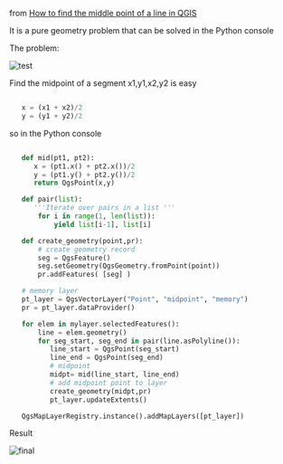 from [How to find the middle point of a line in QGIS](http://gis.stackexchange.com/questions/58079/how-to-find-the-middle-point-of-a-line-in-qgis)


It is a pure geometry problem that can be solved in the Python console

The problem:

![test][1]

Find the midpoint of a segment x1,y1,x2,y2 is easy 

 
 ```python

    x = (x1 + x2)/2
    y = (y1 + y2)/2
 
 ```

so in the Python console 

 
 ```python

    def mid(pt1, pt2):
       x = (pt1.x() + pt2.x())/2
       y = (pt1.y() + pt2.y())/2
       return QgsPoint(x,y)

    def pair(list):
       '''Iterate over pairs in a list '''
        for i in range(1, len(list)):
            yield list[i-1], list[i]

    def create_geometry(point,pr):
        # create geometry record 
        seg = QgsFeature()
        seg.setGeometry(QgsGeometry.fromPoint(point))
        pr.addFeatures( [seg] )

    # memory layer
    pt_layer = QgsVectorLayer("Point", "midpoint", "memory")
    pr = pt_layer.dataProvider()

    for elem in mylayer.selectedFeatures():
        line = elem.geometry()
        for seg_start, seg_end in pair(line.asPolyline()):
           line_start = QgsPoint(seg_start)
           line_end = QgsPoint(seg_end)
           # midpoint 
           midpt= mid(line_start, line_end)
           # add midpoint point to layer
           create_geometry(midpt,pr)
           pt_layer.updateExtents()

    QgsMapLayerRegistry.instance().addMapLayers([pt_layer])
 
 ```

Result

![final][2]


 


  [1]: http://i.stack.imgur.com/PP1Sr.jpg
  [2]: http://i.stack.imgur.com/r1HgU.jpg
